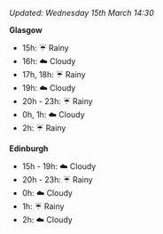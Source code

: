 *Updated: Wednesday 15th March 14:30*

**Glasgow**

* 15h: :umbrella: Rainy
* 16h: :cloud: Cloudy
* 17h, 18h: :umbrella: Rainy
* 19h: :cloud: Cloudy
* 20h - 23h: :umbrella: Rainy
* 0h, 1h: :cloud: Cloudy
* 2h: :umbrella: Rainy

**Edinburgh**

* 15h - 19h: :cloud: Cloudy
* 20h - 23h: :umbrella: Rainy
* 0h: :cloud: Cloudy
* 1h: :umbrella: Rainy
* 2h: :cloud: Cloudy
